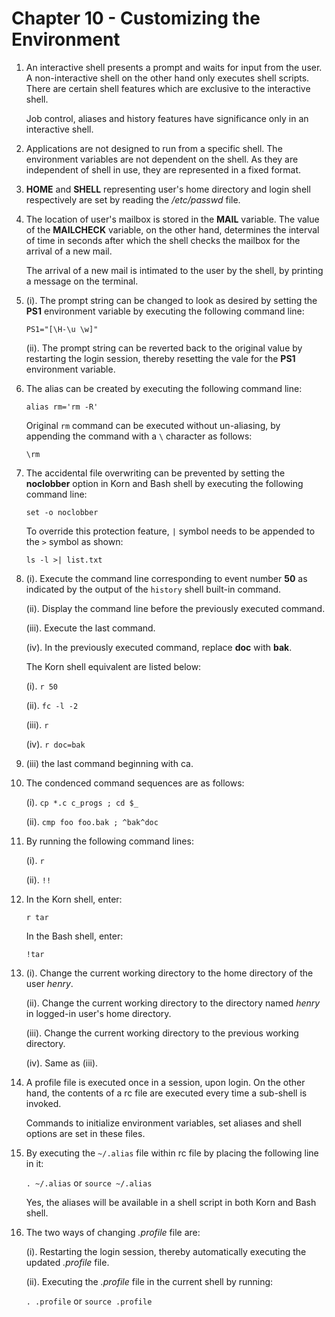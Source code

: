 # Chapter 10 - Customizing the Environment

1.  An interactive shell presents a prompt and waits for input from the user. A non-interactive shell on the other hand only executes shell scripts. There are certain shell features which are exclusive to the interactive shell.

    Job control, aliases and history features have significance only in an interactive shell.

2.  Applications are not designed to run from a specific shell. The environment variables are not dependent on the shell. As they are independent of shell in use, they are represented in a fixed format.

3.  **HOME** and **SHELL** representing user's home directory and login shell respectively are set by reading the _/etc/passwd_ file.

4.  The location of user's mailbox is stored in the **MAIL** variable. The value of the **MAILCHECK** variable, on the other hand, determines the interval of time in seconds after which the shell checks the mailbox for the arrival of a new mail.

    The arrival of a new mail is intimated to the user by the shell, by printing a message on the terminal.

5.  (i). The prompt string can be changed to look as desired by setting the **PS1** environment variable by executing the following command line:

    `PS1="[\H-\u \w]"`

    (ii). The prompt string can be reverted back to the original value by restarting the login session, thereby resetting the vale for the **PS1** environment variable.

6.  The alias can be created by executing the following command line:

    `alias rm='rm -R'`

    Original `rm` command can be executed without un-aliasing, by appending the command with a `\` character as follows:

    `\rm`

7.  The accidental file overwriting can be prevented by setting the **noclobber** option in Korn and Bash shell by executing the following command line:

    `set -o noclobber`

    To override this protection feature, `|` symbol needs to be appended to the `>` symbol as shown:

    `ls -l >| list.txt`

8.  (i). Execute the command line corresponding to event number **50** as indicated by the output of the `history` shell built-in command.

    (ii). Display the command line before the previously executed command.

    (iii). Execute the last command.

    (iv). In the previously executed command, replace **doc** with **bak**.

    The Korn shell equivalent are listed below:

    (i). `r 50`

    (ii). `fc -l -2`

    (iii). `r`

    (iv). `r doc=bak`

9.  (iii) the last command beginning with ca.

10. The condenced command sequences are as follows:

    (i). `cp *.c c_progs ; cd $_`

    (ii). `cmp foo foo.bak ; ^bak^doc`

11. By running the following command lines:

    (i). `r`

    (ii). `!!`

12. In the Korn shell, enter:

    `r tar`

    In the Bash shell, enter:

    `!tar`

13. (i). Change the current working directory to the home directory of the user _henry_.

    (ii). Change the current working directory to the directory named _henry_ in logged-in user's home directory.

    (iii). Change the current working directory to the previous working directory.

    (iv). Same as (iii).

14. A profile file is executed once in a session, upon login. On the other hand, the contents of a rc file are executed every time a sub-shell is invoked.

    Commands to initialize environment variables, set aliases and shell options are set in these files.

15. By executing the `~/.alias` file within rc file by placing the following line in it:

    `. ~/.alias` or `source ~/.alias`

    Yes, the aliases will be available in a shell script in both Korn and Bash shell.

16. The two ways of changing _.profile_ file are:

    (i). Restarting the login session, thereby automatically executing the updated _.profile_ file.

    (ii). Executing the _.profile_ file in the current shell by running:

    `. .profile` or `source .profile`
